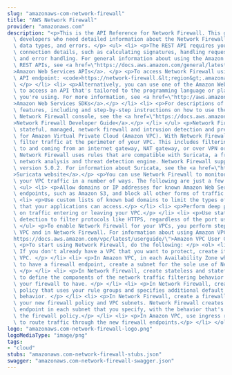 ```yaml
---
slug: "amazonaws-com-network-firewall"
title: "AWS Network Firewall"
provider: "amazonaws.com"
description: "<p>This is the API Reference for Network Firewall. This guide is for\
  \ developers who need detailed information about the Network Firewall API actions,\
  \ data types, and errors. </p> <ul> <li> <p>The REST API requires you to handle\
  \ connection details, such as calculating signatures, handling request retries,\
  \ and error handling. For general information about using the Amazon Web Services\
  \ REST APIs, see <a href=\"https://docs.aws.amazon.com/general/latest/gr/aws-apis.html\"\
  >Amazon Web Services APIs</a>. </p> <p>To access Network Firewall using the REST\
  \ API endpoint: <code>https://network-firewall.&lt;region&gt;.amazonaws.com </code>\
  \ </p> </li> <li> <p>Alternatively, you can use one of the Amazon Web Services SDKs\
  \ to access an API that's tailored to the programming language or platform that\
  \ you're using. For more information, see <a href=\"http://aws.amazon.com/tools/#SDKs\"\
  >Amazon Web Services SDKs</a>.</p> </li> <li> <p>For descriptions of Network Firewall\
  \ features, including and step-by-step instructions on how to use them through the\
  \ Network Firewall console, see the <a href=\"https://docs.aws.amazon.com/network-firewall/latest/developerguide/\"\
  >Network Firewall Developer Guide</a>.</p> </li> </ul> <p>Network Firewall is a\
  \ stateful, managed, network firewall and intrusion detection and prevention service\
  \ for Amazon Virtual Private Cloud (Amazon VPC). With Network Firewall, you can\
  \ filter traffic at the perimeter of your VPC. This includes filtering traffic going\
  \ to and coming from an internet gateway, NAT gateway, or over VPN or Direct Connect.\
  \ Network Firewall uses rules that are compatible with Suricata, a free, open source\
  \ network analysis and threat detection engine. Network Firewall supports Suricata\
  \ version 5.0.2. For information about Suricata, see the <a href=\"https://suricata.io/\"\
  >Suricata website</a>.</p> <p>You can use Network Firewall to monitor and protect\
  \ your VPC traffic in a number of ways. The following are just a few examples: </p>\
  \ <ul> <li> <p>Allow domains or IP addresses for known Amazon Web Services service\
  \ endpoints, such as Amazon S3, and block all other forms of traffic.</p> </li>\
  \ <li> <p>Use custom lists of known bad domains to limit the types of domain names\
  \ that your applications can access.</p> </li> <li> <p>Perform deep packet inspection\
  \ on traffic entering or leaving your VPC.</p> </li> <li> <p>Use stateful protocol\
  \ detection to filter protocols like HTTPS, regardless of the port used.</p> </li>\
  \ </ul> <p>To enable Network Firewall for your VPCs, you perform steps in both Amazon\
  \ VPC and in Network Firewall. For information about using Amazon VPC, see <a href=\"\
  https://docs.aws.amazon.com/vpc/latest/userguide/\">Amazon VPC User Guide</a>.</p>\
  \ <p>To start using Network Firewall, do the following: </p> <ol> <li> <p>(Optional)\
  \ If you don't already have a VPC that you want to protect, create it in Amazon\
  \ VPC. </p> </li> <li> <p>In Amazon VPC, in each Availability Zone where you want\
  \ to have a firewall endpoint, create a subnet for the sole use of Network Firewall.\
  \ </p> </li> <li> <p>In Network Firewall, create stateless and stateful rule groups,\
  \ to define the components of the network traffic filtering behavior that you want\
  \ your firewall to have. </p> </li> <li> <p>In Network Firewall, create a firewall\
  \ policy that uses your rule groups and specifies additional default traffic filtering\
  \ behavior. </p> </li> <li> <p>In Network Firewall, create a firewall and specify\
  \ your new firewall policy and VPC subnets. Network Firewall creates a firewall\
  \ endpoint in each subnet that you specify, with the behavior that's defined in\
  \ the firewall policy.</p> </li> <li> <p>In Amazon VPC, use ingress routing enhancements\
  \ to route traffic through the new firewall endpoints.</p> </li> </ol>"
logo: "amazonaws.com-network-firewall-logo.png"
logoMediaType: "image/png"
tags:
- "cloud"
stubs: "amazonaws.com-network-firewall-stubs.json"
swagger: "amazonaws.com-network-firewall-swagger.json"
---
```

